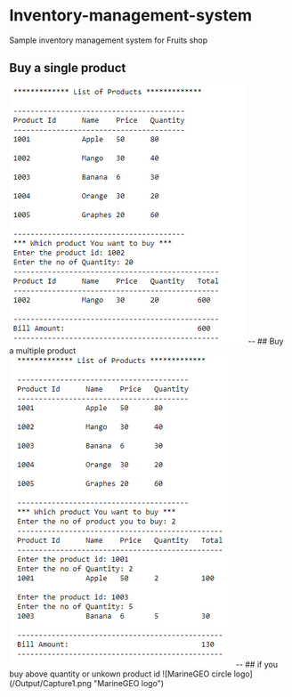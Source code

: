 # Inventory-management-system
Sample inventory management system for Fruits shop

## Buy a single product
<img src="/Output/Capture1.png" alt="Buy a single product"/>
--
## Buy a multiple product
<img src="/Output/Capture2.png" alt="Buy a multiple product"/>
--
## if you buy above quantity or unkown product id
![MarineGEO circle logo](/Output/Capture1.png "MarineGEO logo")


